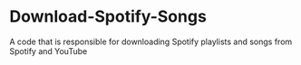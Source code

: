 # Download-Spotify-Songs
A code that is responsible for downloading Spotify playlists and songs from Spotify and YouTube
